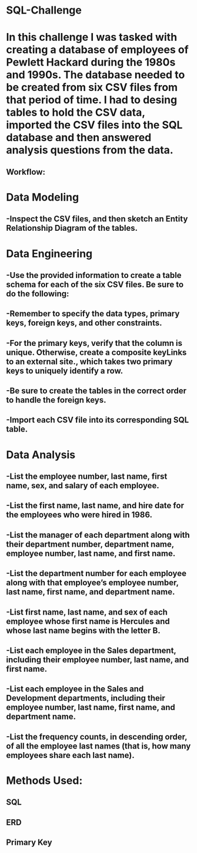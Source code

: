 # SQL-Challenge

# In this challenge I was tasked with creating a database of employees of Pewlett Hackard during the 1980s and 1990s. The database needed to be created from six CSV files from that period of time. I had to desing tables to hold the CSV data, imported the CSV files into the SQL database and then answered analysis questions from the data. 

## Workflow:

# Data Modeling

## -Inspect the CSV files, and then sketch an Entity Relationship Diagram of the tables.

# Data Engineering
## -Use the provided information to create a table schema for each of the six CSV files. Be sure to do the following:

## -Remember to specify the data types, primary keys, foreign keys, and other constraints.

## -For the primary keys, verify that the column is unique. Otherwise, create a composite keyLinks to an external site., which takes two primary keys to uniquely identify a row.

## -Be sure to create the tables in the correct order to handle the foreign keys.

## -Import each CSV file into its corresponding SQL table.

# Data Analysis

## -List the employee number, last name, first name, sex, and salary of each employee.

## -List the first name, last name, and hire date for the employees who were hired in 1986.

## -List the manager of each department along with their department number, department name, employee number, last name, and first name.

## -List the department number for each employee along with that employee’s employee number, last name, first name, and department name.

## -List first name, last name, and sex of each employee whose first name is Hercules and whose last name begins with the letter B.

## -List each employee in the Sales department, including their employee number, last name, and first name.

## -List each employee in the Sales and Development departments, including their employee number, last name, first name, and department name.

## -List the frequency counts, in descending order, of all the employee last names (that is, how many employees share each last name).

# Methods Used:

## SQL

## ERD

## Primary Key